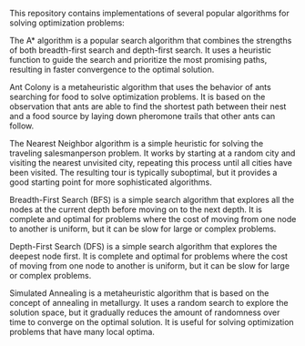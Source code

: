 This repository contains implementations of several popular algorithms for solving optimization problems:

The A* algorithm is a popular search algorithm that combines the strengths of both breadth-first search and depth-first search.
It uses a heuristic function to guide the search and prioritize the most promising paths, resulting in faster convergence to the optimal solution.


Ant Colony is a metaheuristic algorithm that uses the behavior of ants searching for food to solve optimization problems.
It is based on the observation that ants are able to find the shortest path between their nest and a food source by laying down pheromone trails that other ants can follow.


The Nearest Neighbor algorithm is a simple heuristic for solving the traveling salesmanperson problem.
It works by starting at a random city and visiting the nearest unvisited city, repeating this process until all cities have been visited.
The resulting tour is typically suboptimal, but it provides a good starting point for more sophisticated algorithms.


Breadth-First Search (BFS) is a simple search algorithm that explores all the nodes at the current depth before moving on to the next depth.
It is complete and optimal for problems where the cost of moving from one node to another is uniform, but it can be slow for large or complex problems.


Depth-First Search (DFS) is a simple search algorithm that explores the deepest node first.
It is complete and optimal for problems where the cost of moving from one node to another is uniform, but it can be slow for large or complex problems.


Simulated Annealing is a metaheuristic algorithm that is based on the concept of annealing in metallurgy.
It uses a random search to explore the solution space, but it gradually reduces the amount of randomness over time to converge on the optimal solution.
It is useful for solving optimization problems that have many local optima.
